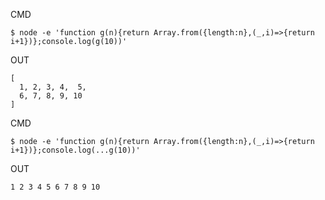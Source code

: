 CMD

```
$ node -e 'function g(n){return Array.from({length:n},(_,i)=>{return i+1})};console.log(g(10))'
```

OUT

```
[
  1, 2, 3, 4,  5,
  6, 7, 8, 9, 10
]
```

CMD

```
$ node -e 'function g(n){return Array.from({length:n},(_,i)=>{return i+1})};console.log(...g(10))'
```

OUT

```
1 2 3 4 5 6 7 8 9 10
```
